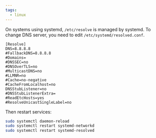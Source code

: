 ```yaml
---
tags:
  - linux
---
```

On systems using systemd, `/etc/resolve` is managed by systemd. To change DNS server, you need to edit `/etc/systemd/resolved.conf`.


```
[Resolve]
DNS=8.8.8.8
#FallbackDNS=8.8.8.8
#Domains=
#DNSSEC=no
#DNSOverTLS=no
#MulticastDNS=no
#LLMNR=no
#Cache=no-negative
#CacheFromLocalhost=no
DNSStubListener=no
#DNSStubListenerExtra=
#ReadEtcHosts=yes
#ResolveUnicastSingleLabel=no
```

Then restart services:

```sh
sudo systemctl daemon-reload
sudo systemctl restart systemd-networkd
sudo systemctl restart systemd-resolved
```
